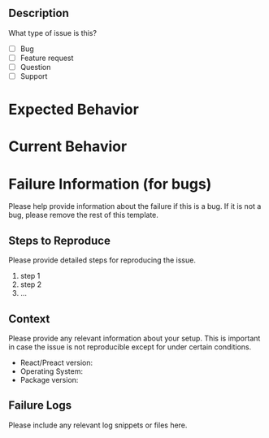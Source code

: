 ## Description

What type of issue is this?
- [ ] Bug
- [ ] Feature request
- [ ] Question
- [ ] Support

# Expected Behavior


# Current Behavior


# Failure Information (for bugs)

Please help provide information about the failure if this is a bug. If it is not a bug, please remove the rest of this template.

## Steps to Reproduce

Please provide detailed steps for reproducing the issue.

1. step 1
2. step 2
3. ...

## Context

Please provide any relevant information about your setup. This is important in case the issue is not reproducible except for under certain conditions.

* React/Preact version:
* Operating System:
* Package version:

## Failure Logs

Please include any relevant log snippets or files here.
